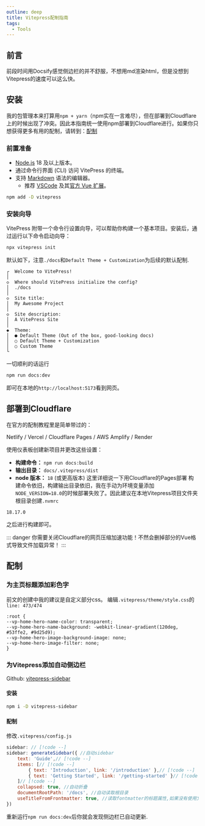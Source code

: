 ```yaml
---
outline: deep
title: Vitepress配制指南
tags:
  - Tools
---
```

## 前言
前段时间用Docsify感觉侧边栏的并不舒服，不想用md渲染html，但是没想到Vitepress的速度可以这么快。
## 安装
我的包管理本来打算用`npm + yarn`（npm实在一言难尽），但在部署到Cloudflare上的时候出现了冲突。因此本指南统一使用npm部署到Cloudflare进行。如果你只想获得更多有用的配制，请转到：[配制](#配制)
### 前置准备
- [Node.js](https://nodejs.org/) 18 及以上版本。
- 通过命令行界面 (CLI) 访问 VitePress 的终端。
- 支持 [Markdown](https://en.wikipedia.org/wiki/Markdown) 语法的编辑器。
    - 推荐 [VSCode](https://code.visualstudio.com/) 及其[官方 Vue 扩展](https://marketplace.visualstudio.com/items?itemName=Vue.volar)。

```sh
npm add -D vitepress
```

### 安装向导

VitePress 附带一个命令行设置向导，可以帮助你构建一个基本项目。安装后，通过运行以下命令启动向导：
```sh
npx vitepress init
```
默认如下，注意`./docs`和`Default Theme + Customization`为后续的默认配制.
```
┌  Welcome to VitePress!
│
◇  Where should VitePress initialize the config?
│  ./docs
│
◇  Site title:
│  My Awesome Project
│
◇  Site description:
│  A VitePress Site
│
◆  Theme:
│  ● Default Theme (Out of the box, good-looking docs)
│  ○ Default Theme + Customization
│  ○ Custom Theme
└
```
一切顺利的话运行
```sh
npm run docs:dev
```
即可在本地的`http://localhost:5173`看到网页。
## 部署到Cloudflare
在官方的配制教程里是简单带过的：

Netlify / Vercel / Cloudflare Pages / AWS Amplify / Render[​](https://vitepress.dev/zh/guide/deploy#netlify-vercel-cloudflare-pages-aws-amplify-render)

使用仪表板创建新项目并更改这些设置：

- **构建命令：** `npm run docs:build`
- **输出目录：** `docs/.vitepress/dist`
- **node 版本：** `18` (或更高版本)
这里详细说一下用Cloudflare的Pages部署
构建命令依旧，构建输出目录依旧，我在手动为环境变量添加`NODE_VERSION=18.0`的时候部署失败了。因此建议在本地Vitepress项目文件夹根目录创建`.nvmrc`
```
18.17.0
```
之后进行构建即可。

::: danger
你需要关闭Cloudflare的网页压缩加速功能！不然会删掉部分的Vue格式导致文件加载异常！
:::
## 配制
### 为主页标题添加彩色字
前文的创建中我的建议是自定义部分css。
编辑`.vitepress/theme/style.css`的`line: 473/474`
```css{2-3}
:root {
--vp-home-hero-name-color: transparent;
--vp-home-hero-name-background: -webkit-linear-gradient(120deg, #53ffe2, #9d25d9); 
--vp-home-hero-image-background-image: none;
--vp-home-hero-image-filter: none;
}
```

### 为Vitepress添加自动侧边栏

Github: [vitepress-sidebar](https://github.com/jooy2/vitepress-sidebar)
#### 安装

```sh
npm i -D vitepress-sidebar
```
#### 配制
修改`.vitepress/config.js`

```js
sidebar: // [!code --]
sidebar: generateSidebar({ //自动sidebar
	text: 'Guide',// [!code --]
	items: [// [!code --]
		{ text: 'Introduction', link: '/introduction' },// [!code --]
		{ text: 'Getting Started', link: '/getting-started' }// [!code --]
	]// [!code --]
	collapsed: true, //自动折叠
	documentRootPath: '/docs', //自动读取根目录
	useTitleFromFrontmatter: true, //读取fontmatter的标题属性,如果没有使用文件名
})
```
重新运行`npm run docs:dev`后你就会发现侧边栏已自动更新.

